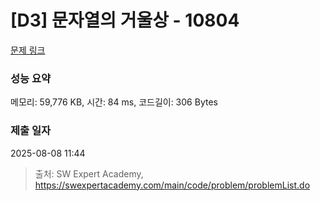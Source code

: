 # [D3] 문자열의 거울상 - 10804 

[문제 링크](https://swexpertacademy.com/main/code/problem/problemDetail.do?contestProbId=AXTC0x16D8EDFASe) 

### 성능 요약

메모리: 59,776 KB, 시간: 84 ms, 코드길이: 306 Bytes

### 제출 일자

2025-08-08 11:44



> 출처: SW Expert Academy, https://swexpertacademy.com/main/code/problem/problemList.do